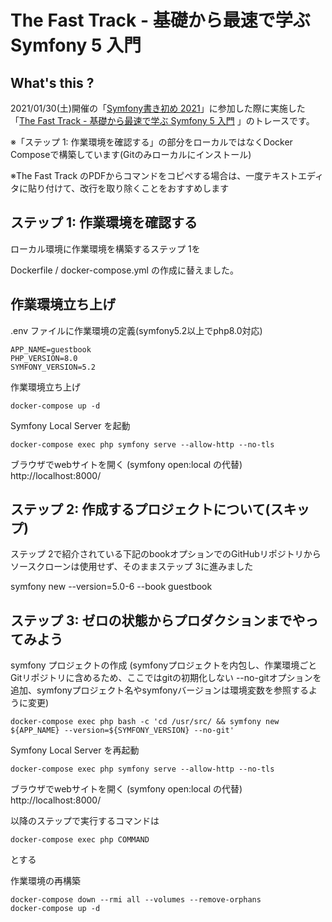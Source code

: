 The Fast Track - 基礎から最速で学ぶ Symfony 5 入門
===

## What's this ?

2021/01/30(土)開催の「[Symfony書き初め 2021](https://symfony-kansai.connpass.com/event/200467/)」に参加した際に実施した「[The Fast Track - 基礎から最速で学ぶ Symfony 5 入門](https://symfony.com/book)
」のトレースです。

※「ステップ 1: 作業環境を確認する」の部分をローカルではなくDocker Composeで構築しています(Gitのみローカルにインストール)

※The Fast Track のPDFからコマンドをコピペする場合は、一度テキストエディタに貼り付けて、改行を取り除くことをおすすめします

## ステップ 1: 作業環境を確認する

ローカル環境に作業環境を構築するステップ 1を

Dockerfile / docker-compose.yml の作成に替えました。

## 作業環境立ち上げ

.env ファイルに作業環境の定義(symfony5.2以上でphp8.0対応)
```
APP_NAME=guestbook
PHP_VERSION=8.0
SYMFONY_VERSION=5.2
```

作業環境立ち上げ
```
docker-compose up -d
```
Symfony Local Server を起動
```
docker-compose exec php symfony serve --allow-http --no-tls
```

ブラウザでwebサイトを開く (symfony open:local の代替)
http://localhost:8000/

## ステップ 2: 作成するプロジェクトについて(スキップ)

ステップ 2で紹介されている下記のbookオプションでのGitHubリポジトリからソースクローンは使用せず、そのままステップ 3に進みました

symfony new --version=5.0-6 --book guestbook

## ステップ 3: ゼロの状態からプロダクションまでやってみよう

symfony プロジェクトの作成 (symfonyプロジェクトを内包し、作業環境ごとGitリポジトリに含めるため、ここではgitの初期化しない --no-gitオプションを追加、symfonyプロジェクト名やsymfonyバージョンは環境変数を参照するように変更)
```
docker-compose exec php bash -c 'cd /usr/src/ && symfony new ${APP_NAME} --version=${SYMFONY_VERSION} --no-git'
```

Symfony Local Server を再起動
```
docker-compose exec php symfony serve --allow-http --no-tls
```

ブラウザでwebサイトを開く (symfony open:local の代替)
http://localhost:8000/


以降のステップで実行するコマンドは
```
docker-compose exec php COMMAND
```
とする



作業環境の再構築
```
docker-compose down --rmi all --volumes --remove-orphans
docker-compose up -d
```
